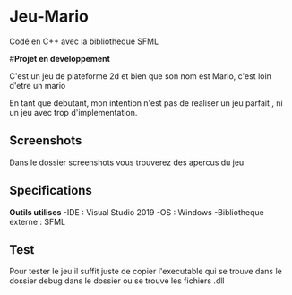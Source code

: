 # Jeu-Mario
Codé en C++ avec la bibliotheque SFML

#**Projet en developpement**

C'est un jeu de plateforme 2d et bien que son nom est Mario, c'est loin d'etre un mario

En tant que debutant, mon intention n'est pas de realiser un jeu parfait , ni un jeu avec trop d'implementation.


## Screenshots
Dans le dossier screenshots vous trouverez des apercus du jeu



## Specifications
**Outils utilises**
-IDE : Visual Studio 2019
-OS  : Windows
-Bibliotheque externe : SFML

## Test
Pour tester le jeu il suffit juste de copier l'executable qui se trouve dans le dossier debug
dans le dossier ou se trouve les fichiers .dll


